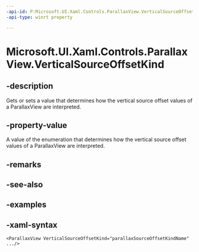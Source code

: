 ```yaml
---
-api-id: P:Microsoft.UI.Xaml.Controls.ParallaxView.VerticalSourceOffsetKind
-api-type: winrt property

---
```

<!-- Property syntax.
public ParallaxSourceOffsetKind VerticalSourceOffsetKind { get;  set; }
-->

# Microsoft.UI.Xaml.Controls.ParallaxView.VerticalSourceOffsetKind


## -description

Gets or sets a value that determines how the vertical source offset values of a ParallaxView are interpreted.


## -property-value

A value of the enumeration that determines how the vertical source offset values of a ParallaxView are interpreted.


## -remarks


## -see-also


## -examples


## -xaml-syntax

```xaml
<ParallaxView VerticalSourceOffsetKind="parallaxSourceOffsetKindName" .../>
```


